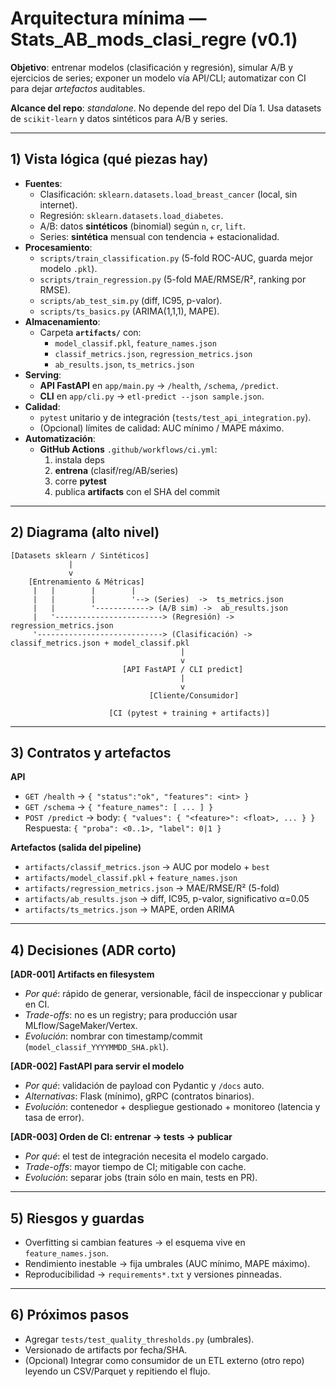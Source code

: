 # Arquitectura mínima — Stats_AB_mods_clasi_regre (v0.1)

**Objetivo**: entrenar modelos (clasificación y regresión), simular A/B y ejercicios de series; exponer un modelo vía API/CLI; automatizar con CI para dejar *artefactos* auditables.

**Alcance del repo**: *standalone*. No depende del repo del Día 1. Usa datasets de `scikit-learn` y datos sintéticos para A/B y series.

---

## 1) Vista lógica (qué piezas hay)
- **Fuentes**:
  - Clasificación: `sklearn.datasets.load_breast_cancer` (local, sin internet).
  - Regresión: `sklearn.datasets.load_diabetes`.
  - A/B: datos **sintéticos** (binomial) según `n`, `cr`, `lift`.
  - Series: **sintética** mensual con tendencia + estacionalidad.
- **Procesamiento**:
  - `scripts/train_classification.py` (5-fold ROC-AUC, guarda mejor modelo `.pkl`).
  - `scripts/train_regression.py` (5-fold MAE/RMSE/R², ranking por RMSE).
  - `scripts/ab_test_sim.py` (diff, IC95, p-valor).
  - `scripts/ts_basics.py` (ARIMA(1,1,1), MAPE).
- **Almacenamiento**:
  - Carpeta **`artifacts/`** con:
    - `model_classif.pkl`, `feature_names.json`
    - `classif_metrics.json`, `regression_metrics.json`
    - `ab_results.json`, `ts_metrics.json`
- **Serving**:
  - **API FastAPI** en `app/main.py` → `/health`, `/schema`, `/predict`.
  - **CLI** en `app/cli.py` → `etl-predict --json sample.json`.
- **Calidad**:
  - `pytest` unitario y de integración (`tests/test_api_integration.py`).
  - (Opcional) límites de calidad: AUC mínimo / MAPE máximo.
- **Automatización**:
  - **GitHub Actions** `.github/workflows/ci.yml`:
    1) instala deps
    2) **entrena** (clasif/reg/AB/series)
    3) corre **pytest**
    4) publica **artifacts** con el SHA del commit

---

## 2) Diagrama (alto nivel)

```
[Datasets sklearn / Sintéticos]
             |
             v
    [Entrenamiento & Métricas]
     |   |        |        |
     |   |        |        '--> (Series)  ->  ts_metrics.json
     |   |        '------------> (A/B sim) ->  ab_results.json
     |   '------------------------> (Regresión) -> regression_metrics.json
     '----------------------------> (Clasificación) -> classif_metrics.json + model_classif.pkl
                                      |
                                      v
                         [API FastAPI / CLI predict]
                                      |
                                      v
                               [Cliente/Consumidor]

                      [CI (pytest + training + artifacts)]
```

---

## 3) Contratos y artefactos

**API**  
- `GET /health` → `{ "status":"ok", "features": <int> }`  
- `GET /schema` → `{ "feature_names": [ ... ] }`  
- `POST /predict` → body: `{ "values": { "<feature>": <float>, ... } }`  
  Respuesta: `{ "proba": <0..1>, "label": 0|1 }`

**Artefactos (salida del pipeline)**  
- `artifacts/classif_metrics.json` → AUC por modelo + `best`  
- `artifacts/model_classif.pkl` + `feature_names.json`  
- `artifacts/regression_metrics.json` → MAE/RMSE/R² (5-fold)  
- `artifacts/ab_results.json` → diff, IC95, p-valor, significativo α=0.05  
- `artifacts/ts_metrics.json` → MAPE, orden ARIMA

---

## 4) Decisiones (ADR corto)

**[ADR-001] Artifacts en filesystem**  
- *Por qué*: rápido de generar, versionable, fácil de inspeccionar y publicar en CI.  
- *Trade-offs*: no es un registry; para producción usar MLflow/SageMaker/Vertex.  
- *Evolución*: nombrar con timestamp/commit (`model_classif_YYYYMMDD_SHA.pkl`).

**[ADR-002] FastAPI para servir el modelo**  
- *Por qué*: validación de payload con Pydantic y `/docs` auto.  
- *Alternativas*: Flask (mínimo), gRPC (contratos binarios).  
- *Evolución*: contenedor + despliegue gestionado + monitoreo (latencia y tasa de error).

**[ADR-003] Orden de CI: entrenar → tests → publicar**  
- *Por qué*: el test de integración necesita el modelo cargado.  
- *Trade-offs*: mayor tiempo de CI; mitigable con cache.  
- *Evolución*: separar jobs (train sólo en main, tests en PR).

---

## 5) Riesgos y guardas
- Overfitting si cambian features → el esquema vive en `feature_names.json`.  
- Rendimiento inestable → fija umbrales (AUC mínimo, MAPE máximo).  
- Reproducibilidad → `requirements*.txt` y versiones pinneadas.

---

## 6) Próximos pasos
- Agregar `tests/test_quality_thresholds.py` (umbrales).  
- Versionado de artifacts por fecha/SHA.  
- (Opcional) Integrar como consumidor de un ETL externo (otro repo) leyendo un CSV/Parquet y repitiendo el flujo.
